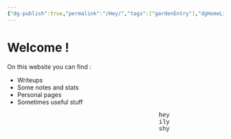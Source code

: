 ```yaml
---
{"dg-publish":true,"permalink":"/Hey/","tags":["gardenEntry"],"dgHomeLink":true}
---
```


<h1>Welcome ! <script>document.write(["👋😳","🤙","✌️","☄️✨","🏝️","🌍"][Math.floor(Math.random() * 5)])</script></h1>

On this website you can find :
- Writeups
- Some notes and stats
- Personal pages
- Sometimes useful stuff



<p style="font-family:'Courier New',monospace;margin-left:70%">hey<br>ily<br>shy</p>